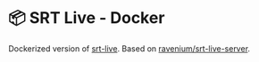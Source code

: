 # 📦 SRT Live - Docker

Dockerized version of [srt-live](https://github.com/superepicstudios/srt-live). Based on [ravenium/srt-live-server](https://github.com/ravenium/srt-live-server).

